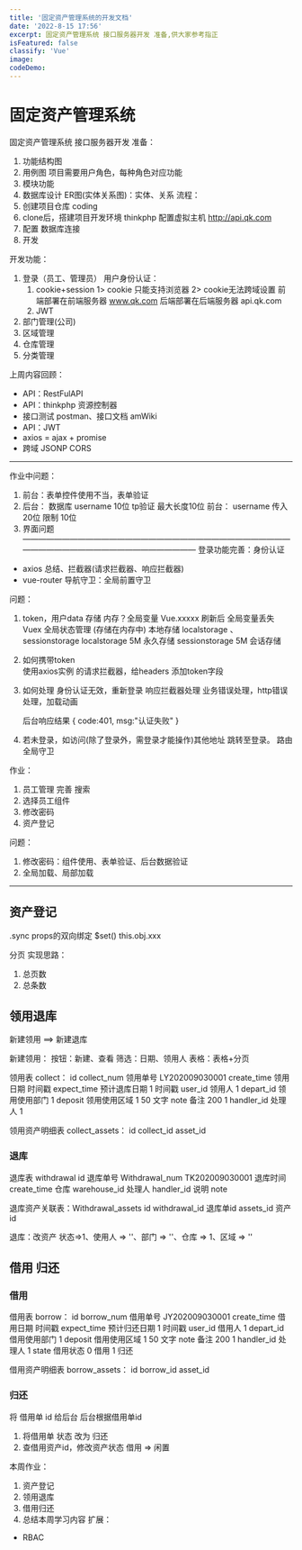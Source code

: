 ```yaml
---
title: '固定资产管理系统的开发文档'
date: '2022-8-15 17:56'
excerpt: 固定资产管理系统 接口服务器开发 准备,供大家参考指正
isFeatured: false
classify: 'Vue'
image:
codeDemo:
---
```


# 固定资产管理系统
固定资产管理系统 接口服务器开发
准备：
1. 功能结构图
2. 用例图  项目需要用户角色，每种角色对应功能
3. 模块功能
4. 数据库设计
   ER图(实体关系图)：实体、关系
流程：
1. 创建项目仓库  coding
2. clone后，搭建项目开发环境 thinkphp
   配置虚拟主机  http://api.qk.com
3. 配置
   数据库连接
4. 开发


开发功能：
1. 登录（员工、管理员）
   用户身份认证：
   1. cookie+session
      1> cookie 只能支持浏览器
      2> cookie无法跨域设置
         前端部署在前端服务器  www.qk.com
         后端部署在后端服务器  api.qk.com
   2. JWT  
2. 部门管理(公司)
3. 区域管理
4. 仓库管理
5. 分类管理

上周内容回顾：
- API：RestFulAPI
- API：thinkphp 资源控制器
- 接口测试 postman、接口文档 amWiki
- API：JWT
- axios = ajax + promise
- 跨域  JSONP  CORS

---------------------------------------------------------
作业中问题：
1. 前台：表单控件使用不当，表单验证
2. 后台： 
   数据库 username  10位         tp验证 最大长度10位
   前台： username  传入 20位     限制 10位
3. 界面问题
————————————————————————————————————————————————————————
登录功能完善：身份认证
- axios 总结、拦截器(请求拦截器、响应拦截器)
- vue-router 导航守卫：全局前置守卫

问题：
1. token，用户data 存储
   内存？全局变量 Vue.xxxxx  刷新后 全局变量丢失
        Vuex 全局状态管理 (存储在内存中)
   本地存储 localstorage 、sessionstorage
           localstorage 5M  永久存储
           sessionstorage 5M 会话存储
   
2. 如何携带token    
   使用axios实例 的请求拦截器，给headers 添加token字段
3. 如何处理 身份认证无效，重新登录
   响应拦截器处理  业务错误处理，http错误处理，加载动画
   
   后台响应结果
   {
      code:401,
      msg:"认证失败"
   }
4. 若未登录，如访问(除了登录外，需登录才能操作)其他地址 跳转至登录。
   路由全局守卫

作业：
1. 员工管理 完善 搜索
2. 选择员工组件
3. 修改密码
4. 资产登记

问题：
1. 修改密码：组件使用、表单验证、后台数据验证
2. 全局加载、局部加载


____________________
## 资产登记

.sync   props的双向绑定
$set()  this.obj.xxx 


分页
实现思路：
1. 总页数
2. 总条数

## 领用退库
新建领用 ==>  新建退库

新建领用：
按钮：新建、查看
筛选：日期、领用人
表格：表格+分页

领用表 collect：
id
collect_num 领用单号   LY202009030001
create_time 领用日期   时间戳
expect_time 预计退库日期 1 时间戳
user_id    领用人       1
depart_id 领用使用部门   1
deposit   领用使用区域  1 50 文字
note      备注   200   1
handler_id   处理人     1

领用资产明细表  collect_assets：
id
collect_id
asset_id


### 退库

退库表 withdrawal
id
退库单号   Withdrawal_num   TK202009030001
退库时间   create_time
仓库      warehouse_id
处理人    handler_id
说明     note

退库资产关联表：Withdrawal_assets
id
withdrawal_id  退库单id
assets_id      资产id

退库：改资产  状态=>1、使用人 => ''、部门 => ''、仓库 => 1、区域 => ''

## 借用 归还
### 借用
借用表 borrow：
id
borrow_num 借用单号   JY202009030001
create_time 借用日期   时间戳
expect_time 预计归还日期 1 时间戳
user_id    借用人       1
depart_id 借用使用部门   1
deposit   借用使用区域  1 50 文字
note      备注   200   1
handler_id   处理人     1
state      借用状态     0 借用   1 归还

借用资产明细表  borrow_assets：
id
borrow_id
asset_id

### 归还
将 借用单 id 给后台  后台根据借用单id
   1. 将借用单 状态 改为 归还 
   2. 查借用资产id，修改资产状态 借用 => 闲置


本周作业：
1. 资产登记
2. 领用退库 
3. 借用归还
4. 总结本周学习内容
扩展：
- RBAC
